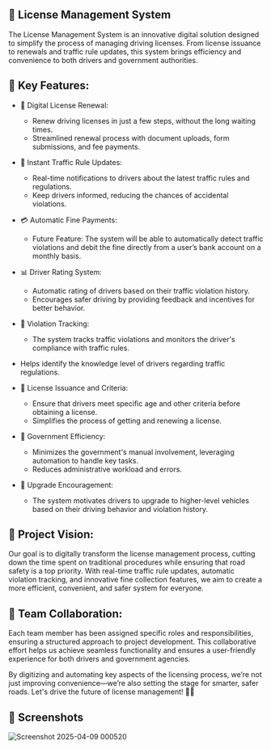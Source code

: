 ## 🚗 License Management System
The License Management System is an innovative digital solution designed to simplify the process of managing driving licenses. From license issuance to renewals and traffic rule updates, this system brings efficiency and convenience to both drivers and government authorities.

## 🌟 Key Features:
- 🔄 Digital License Renewal:
  - Renew driving licenses in just a few steps, without the long waiting times.
  - Streamlined renewal process with document uploads, form submissions, and fee payments.

- 📱 Instant Traffic Rule Updates:
  - Real-time notifications to drivers about the latest traffic rules and regulations.
  - Keep drivers informed, reducing the chances of accidental violations.

- 💳 Automatic Fine Payments:
  - Future Feature: The system will be able to automatically detect traffic violations and debit the fine directly from a user’s bank account on a monthly basis.

- 📊 Driver Rating System:
  - Automatic rating of drivers based on their traffic violation history.
  - Encourages safer driving by providing feedback and incentives for better behavior.

- 🚦 Violation Tracking:
  - The system tracks traffic violations and monitors the driver's compliance with traffic rules.

- Helps identify the knowledge level of drivers regarding traffic regulations.

- 📅 License Issuance and Criteria:
  - Ensure that drivers meet specific age and other criteria before obtaining a license.
  - Simplifies the process of getting and renewing a license.

- 🔄 Government Efficiency:
  - Minimizes the government's manual involvement, leveraging automation to handle key tasks.
  - Reduces administrative workload and errors.

- 🚗 Upgrade Encouragement:
  - The system motivates drivers to upgrade to higher-level vehicles based on their driving behavior and violation history.

## 🚀 Project Vision:
Our goal is to digitally transform the license management process, cutting down the time spent on traditional procedures while ensuring that road safety is a top priority. With real-time traffic rule updates, automatic violation tracking, and innovative fine collection features, we aim to create a more efficient, convenient, and safer system for everyone.

## 👥 Team Collaboration:
Each team member has been assigned specific roles and responsibilities, ensuring a structured approach to project development. This collaborative effort helps us achieve seamless functionality and ensures a user-friendly experience for both drivers and government agencies.

By digitizing and automating key aspects of the licensing process, we’re not just improving convenience—we’re also setting the stage for smarter, safer roads. Let's drive the future of license management! 🚙💨


## 📸 Screenshots
![Screenshot 2025-04-09 000520](https://github.com/user-attachments/assets/a897cd17-3bcb-44ae-b5f9-8f7eb4382421)

